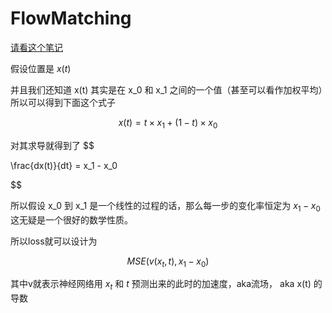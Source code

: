 # FlowMatching 


[请看这个笔记](https://zhuanlan.zhihu.com/p/16113190076)


假设位置是 $x(t)$

并且我们还知道 x(t) 其实是在 x_0 和 x_1 之间的一个值（甚至可以看作加权平均）所以可以得到下面这个式子

$$ x(t) = t \times x_1  + (1-t) \times x_0 $$

对其求导就得到了 
$$

\frac{dx(t)}{dt} = x_1 - x_0

$$

所以假设 x_0 到 x_1 是一个线性的过程的话，那么每一步的变化率恒定为 $x_1 - x_0$ 这无疑是一个很好的数学性质。

所以loss就可以设计为


$$ MSE(v(x_t,t) , x_1 - x_0 )$$

其中v就表示神经网络用 $x_t$ 和 $t$ 预测出来的此时的加速度，aka流场， aka x(t) 的导数 